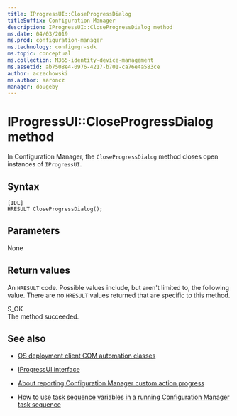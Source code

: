 ```yaml
---
title: IProgressUI::CloseProgressDialog
titleSuffix: Configuration Manager
description: IProgressUI::CloseProgressDialog method
ms.date: 04/03/2019
ms.prod: configuration-manager
ms.technology: configmgr-sdk
ms.topic: conceptual
ms.collection: M365-identity-device-management
ms.assetid: ab7508e4-0976-4217-b701-ca76e4a583ce
author: aczechowski
ms.author: aaroncz
manager: dougeby
---
```


# IProgressUI::CloseProgressDialog method

In Configuration Manager, the `CloseProgressDialog` method closes open instances of `IProgressUI`.

## Syntax  

```  
[IDL]  
HRESULT CloseProgressDialog();  
```  

## Parameters

None

## Return values

An `HRESULT` code. Possible values include, but aren't limited to, the following value. There are no `HRESULT` values returned that are specific to this method.

S_OK  
The method succeeded.  

## See also

- [OS deployment client COM automation classes](/sccm/develop/reference/core/clients/client-classes/operating-system-deployment-client-com-automation-classes)  

- [IProgressUI interface](/sccm/develop/reference/core/clients/client-classes/iprogressui-interface)  

- [About reporting Configuration Manager custom action progress](/sccm/develop/osd/about-reporting-configuration-manager-custom-action-progress)  

- [How to use task sequence variables in a running Configuration Manager task sequence](/sccm/develop/osd/how-to-use-task-sequence-variables-in-a-running-task-sequence)  

